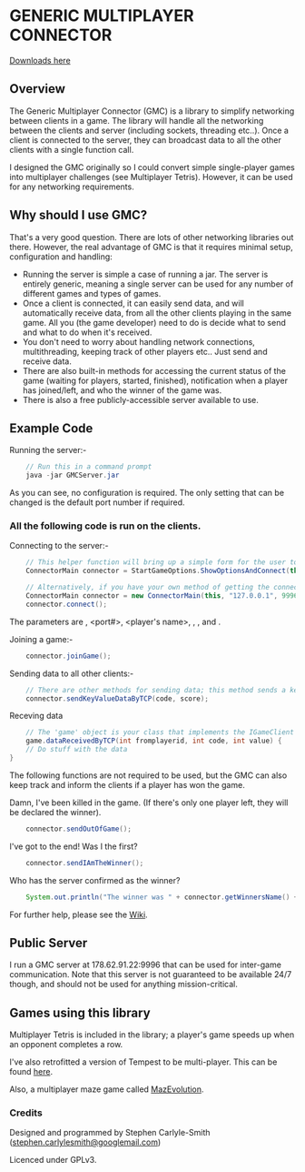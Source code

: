 # GENERIC MULTIPLAYER CONNECTOR

[Downloads here](https://bitbucket.org/SteveSmith16384/genericmultiplayerconnector/downloads)


## Overview
The Generic Multiplayer Connector (GMC) is a library to simplify networking between clients in a game.  The library will handle all the networking between the clients and server (including sockets, threading etc..).  Once a client is connected to the server, they can broadcast data to all the other clients with a single function call.

I designed the GMC originally so I could convert simple single-player games into multiplayer challenges (see Multiplayer Tetris).  However, it can be used for any networking requirements.


## Why should I use GMC?
That's a very good question.  There are lots of other networking libraries out there.  However, the real advantage of GMC is that it requires minimal setup, configuration and handling: 

* Running the server is simple a case of running a jar.  The server is entirely generic, meaning a single server can be used for any number of different games and types of games.
* Once a client is connected, it can easily send data, and will automatically receive data, from all the other clients playing in the same game.  All you (the game developer) need to do is decide what to send and what to do when it's received.
* You don't need to worry about handling network connections, multithreading, keeping track of other players etc..  Just send and receive data.
*  There are also built-in methods for accessing the current status of the game (waiting for players, started, finished), notification when a player has joined/left, and who the winner of the game was.
* There is also a free publicly-accessible server available to use.


## Example Code

Running the server:-
```java
	// Run this in a command prompt
	java -jar GMCServer.jar
```

As you can see, no configuration is required.  The only setting that can be changed is the default port number if required.


### All the following code is run on the clients.

Connecting to the server:-
```java
	// This helper function will bring up a simple form for the user to enter an IP address etc..
	ConnectorMain connector = StartGameOptions.ShowOptionsAndConnect(this);

	// Alternatively, if you have your own method of getting the connection details:
	ConnectorMain connector = new ConnectorMain(this, "127.0.0.1", 9996, "Players Name", "MyGame", 2, 99);
	connector.connect();
```

The parameters are <ip to connect to>, <port#>, <player's name>, <game code>, <minimum players>, and <maximum players>.

Joining a game:-
```java
	connector.joinGame();
```

Sending data to all other clients:-
```java
	// There are other methods for sending data; this method sends a key/value pair by TCP.  When data is sent, it is automatically received by all the other clients.
	connector.sendKeyValueDataByTCP(code, score);
```

Receving data
```java
	// The 'game' object is your class that implements the IGameClient interface.
	game.dataReceivedByTCP(int fromplayerid, int code, int value) { 
	// Do stuff with the data 
}
```

The following functions are not required to be used, but the GMC can also keep track and inform the clients if a player has won the game.

Damn, I've been killed in the game.  (If there's only one player left, they will be declared the winner).
```java
	connector.sendOutOfGame();
```

I've got to the end!  Was I the first?
```java
	connector.sendIAmTheWinner();
```

Who has the server confirmed as the winner?
```java
	System.out.println("The winner was " + connector.getWinnersName() + "!");
```

For further help, please see the [Wiki](https://bitbucket.org/SteveSmith16384/genericmultiplayerconnector/wiki/Home).


## Public Server
I run a GMC server at 178.62.91.22:9996 that can be used for inter-game communication.  Note that this server is not guaranteed to be available 24/7 though, and should not be used for anything mission-critical.


## Games using this library
Multiplayer Tetris is included in the library; a player's game speeds up when an opponent completes a row.  

I've also retrofitted a version of Tempest to be multi-player.  This can be found [here](https://github.com/SteveSmith16384/wbt-multiplayer).

Also, a multiplayer maze game called [MazEvolution](https://bitbucket.org/SteveSmith16384/mazeevolution).


### Credits

Designed and programmed by Stephen Carlyle-Smith (stephen.carlylesmith@googlemail.com)

Licenced under GPLv3.